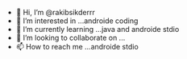 - 👋 Hi, I’m @rakibsikderrr
- 👀 I’m interested in ...androide coding 
- 🌱 I’m currently learning ...java and androide stdio
- 💞️ I’m looking to collaborate on ...
- 📫 How to reach me ...androide stdio

<!---
rakibsikderrr/rakibsikderrr is a ✨ special ✨ repository because its `README.md` (this file) appears on your GitHub profile.
You can click the Preview link to take a look at your changes.
--->
